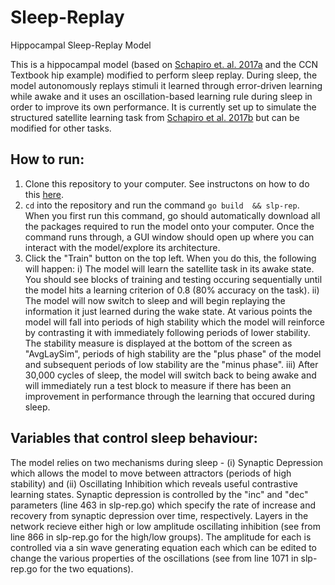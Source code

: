 # Sleep-Replay
Hippocampal Sleep-Replay Model

This is a hippocampal model (based on [Schapiro et. al. 2017a](https://cb17cd36-5a57-45de-9d66-0b98a3dc5be9.filesusr.com/ugd/b37d16_5edf4f04f8fb4f8eb717d38e4ca42c3e.pdf) and the CCN Textbook hip example) modified to perform sleep replay. During sleep, the model autonomously replays stimuli it learned through error-driven learning while awake and it uses an oscillation-based learning rule during sleep in order to improve its own performance. It is currently set up to simulate the structured satellite learning task from [Schapiro et al. 2017b](https://www.nature.com/articles/s41598-017-12884-5.pdf) but can be modified for other tasks.

## How to run:
1. Clone this repository to your computer. See instructons on how to do this [here](https://docs.github.com/en/free-pro-team@latest/github/creating-cloning-and-archiving-repositories/cloning-a-repository).
2. ```cd``` into the repository and run the command ```go build  && slp-rep```. When you first run this command, go should automatically download all the packages required to run the model onto your computer. Once the command runs through, a GUI window should open up where you can interact with the model/explore its architecture.
3. Click the "Train" button on the top left. When you do this, the following will happen:
  i) The model will learn the satellite task in its awake state. You should see blocks of training and testing occuring sequentially until the model hits a learning criterion of 0.8 (80% accuracy on the task).
  ii) The model will now switch to sleep and will begin replaying the information it just learned during the wake state. At various points the model will fall into periods of high stability which the model will reinforce by contrasting it with immediately following periods of lower stability. The stability measure is displayed at the bottom of the screen as "AvgLaySim", periods of high stability are the "plus phase" of the model and subsequent periods of low stability are the "minus phase".
  iii) After 30,000 cycles of sleep, the model will switch back to being awake and will immediately run a test block to measure if there has been an improvement in performance through the learning that occured during sleep.

## Variables that control sleep behaviour:
The model relies on two mechanisms during sleep - (i) Synaptic Depression which allows the model to move between attractors (periods of high stability) and (ii) Oscillating Inhibition which reveals useful contrastive learning states.
Synaptic depression is controlled by the "inc" and "dec" parameters (line 463 in slp-rep.go) which specify the rate of increase and recovery from synaptic depression over time, respectively.
Layers in the network recieve either high or low amplitude oscillating inhibition (see from line 866 in slp-rep.go for the high/low groups). The amplitude for each is controlled via a sin wave generating equation each which can be edited to change the various properties of the oscillations (see from line 1071 in slp-rep.go for the two equations).
